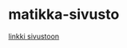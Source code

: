 # matikka-sivusto

<a href="https://akinlawrence.github.io/matikka-sivusto/index.html">linkki sivustoon</a>
